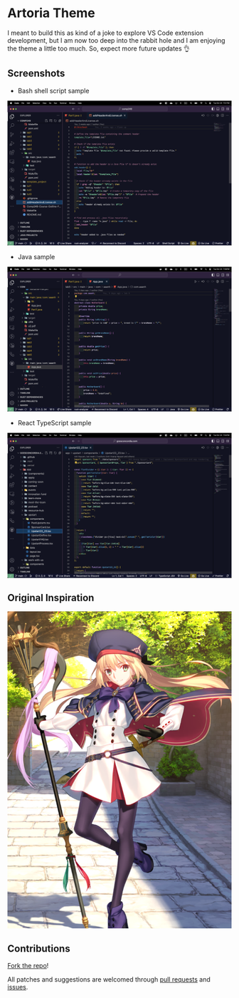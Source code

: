 # Artoria Theme

I meant to build this as kind of a joke to explore VS Code extension development, but I am now too deep into the rabbit hole and I am enjoying the theme a little too much. So, expect more future updates 👌

## Screenshots

- Bash shell script sample

![](assets/screenshot-1.png)

- Java sample

![](assets/screenshot-2.png)

- React TypeScript sample

![](assets/screenshot-3.png)

## Original Inspiration

![](assets/castoria.png)

## Contributions

[Fork the repo](https://github.com/aaanh/vsce-artoria-theme/fork)!

All patches and suggestions are welcomed through [pull requests](https://github.com/aaanh/vsce-artoria-theme/pulls) and [issues](https://github.com/aaanh/vsce-artoria-theme/issues).
